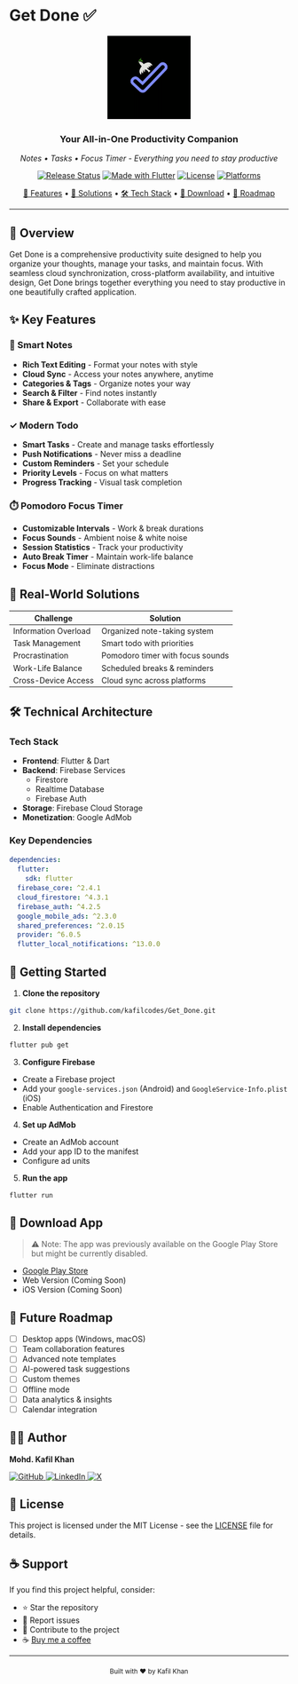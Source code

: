 # Get Done ✅
<div align="center">
  <img src="assets/images/ic_launcher.png" alt="Get Done Logo" width="150" height="150"/>
  <h3>Your All-in-One Productivity Companion</h3>
  <p><em>Notes • Tasks • Focus Timer - Everything you need to stay productive</em></p>

  [![Release Status](https://img.shields.io/badge/Status-Released-green.svg)](https://github.com/kafilcodes/Get_Done)
  [![Made with Flutter](https://img.shields.io/badge/Made%20with-Flutter-blue.svg)](https://flutter.dev/)
  [![License](https://img.shields.io/badge/License-MIT-green.svg)](LICENSE)
  [![Platforms](https://img.shields.io/badge/Platforms-Android%20%7C%20iOS%20%7C%20Web-purple.svg)]()
  
  [🚀 Features](#features) •
  [🎯 Solutions](#real-world-solutions) •
  [🛠️ Tech Stack](#tech-stack) •
  [📱 Download](#download-app) •
  [🔮 Roadmap](#future-roadmap)
</div>

---

## 🌟 Overview

Get Done is a comprehensive productivity suite designed to help you organize your thoughts, manage your tasks, and maintain focus. With seamless cloud synchronization, cross-platform availability, and intuitive design, Get Done brings together everything you need to stay productive in one beautifully crafted application.

## ✨ Key Features

### 📝 Smart Notes
- **Rich Text Editing** - Format your notes with style
- **Cloud Sync** - Access your notes anywhere, anytime
- **Categories & Tags** - Organize notes your way
- **Search & Filter** - Find notes instantly
- **Share & Export** - Collaborate with ease

### ✓ Modern Todo
- **Smart Tasks** - Create and manage tasks effortlessly
- **Push Notifications** - Never miss a deadline
- **Custom Reminders** - Set your schedule
- **Priority Levels** - Focus on what matters
- **Progress Tracking** - Visual task completion

### ⏱️ Pomodoro Focus Timer
- **Customizable Intervals** - Work & break durations
- **Focus Sounds** - Ambient noise & white noise
- **Session Statistics** - Track your productivity
- **Auto Break Timer** - Maintain work-life balance
- **Focus Mode** - Eliminate distractions

## 🎯 Real-World Solutions

| Challenge | Solution |
|-----------|----------|
| Information Overload | Organized note-taking system |
| Task Management | Smart todo with priorities |
| Procrastination | Pomodoro timer with focus sounds |
| Work-Life Balance | Scheduled breaks & reminders |
| Cross-Device Access | Cloud sync across platforms |

## 🛠️ Technical Architecture

### Tech Stack
- **Frontend**: Flutter & Dart
- **Backend**: Firebase Services
  - Firestore
  - Realtime Database
  - Firebase Auth
- **Storage**: Firebase Cloud Storage
- **Monetization**: Google AdMob

### Key Dependencies
```yaml
dependencies:
  flutter:
    sdk: flutter
  firebase_core: ^2.4.1
  cloud_firestore: ^4.3.1
  firebase_auth: ^4.2.5
  google_mobile_ads: ^2.3.0
  shared_preferences: ^2.0.15
  provider: ^6.0.5
  flutter_local_notifications: ^13.0.0
```

## 🚀 Getting Started

1. **Clone the repository**
```bash
git clone https://github.com/kafilcodes/Get_Done.git
```

2. **Install dependencies**
```bash
flutter pub get
```

3. **Configure Firebase**
- Create a Firebase project
- Add your `google-services.json` (Android) and `GoogleService-Info.plist` (iOS)
- Enable Authentication and Firestore

4. **Set up AdMob**
- Create an AdMob account
- Add your app ID to the manifest
- Configure ad units

5. **Run the app**
```bash
flutter run
```

## 📱 Download App

> ⚠️ Note: The app was previously available on the Google Play Store but might be currently disabled.
- [Google Play Store](https://play.google.com/store/apps/details?id=com.kcoding.get_done)
- Web Version (Coming Soon)
- iOS Version (Coming Soon)

## 🔮 Future Roadmap

- [ ] Desktop apps (Windows, macOS)
- [ ] Team collaboration features
- [ ] Advanced note templates
- [ ] AI-powered task suggestions
- [ ] Custom themes
- [ ] Offline mode
- [ ] Data analytics & insights
- [ ] Calendar integration

## 👨‍💻 Author

**Mohd. Kafil Khan**

<p align="left">
  <a href="https://github.com/kafilcodes">
    <img alt="GitHub" src="https://img.shields.io/badge/GitHub-100000?style=for-the-badge&logo=github&logoColor=white"/>
  </a>
  <a href="https://www.linkedin.com/in/kafilcodes/">
    <img alt="LinkedIn" src="https://img.shields.io/badge/LinkedIn-0077B5?style=for-the-badge&logo=linkedin&logoColor=white"/>
  </a>
  <a href="https://twitter.com/_Kafilkhan_">
    <img alt="X" src="https://img.shields.io/badge/Twitter-1DA1F2?style=for-the-badge&logo=twitter&logoColor=white"/>
  </a>
</p>

## 📄 License

This project is licensed under the MIT License - see the [LICENSE](https://github.com/kafilcodes/Get-Done---Privacy/blob/main/privacy-policy.md) file for details.

## ☕ Support

If you find this project helpful, consider:

- ⭐ Star the repository
- 🐛 Report issues
- 🤝 Contribute to the project
- ☕ [Buy me a coffee](https://www.buymeacoffee.com/kafilcodes)

---

<div align="center">
  <sub>Built with ❤️ by Kafil Khan</sub>
</div>
